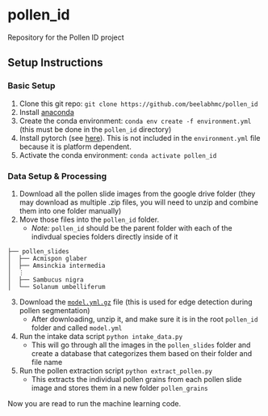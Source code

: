 # pollen_id
Repository for the Pollen ID project

## Setup Instructions
### Basic Setup
1. Clone this git repo: `git clone https://github.com/beelabhmc/pollen_id`
2. Install [anaconda](https://www.anaconda.com/products/distribution)
3. Create the conda environment: `conda env create -f environment.yml` (this must be done in the `pollen_id` directory)
4. Install pytorch (see [here](https://pytorch.org/get-started/locally/)). This is not included in the `environment.yml` file because it is platform dependent.
5. Activate the conda environment: `conda activate pollen_id`

### Data Setup & Processing
1. Download all the pollen slide images from the google drive folder (they may download as multiple .zip files, you will need to unzip and combine them into one folder manually)
2. Move those files into the `pollen_id` folder.
    - _Note:_ `pollen_id` should be the parent folder with each of the indivdual species folders directly inside of it
```
├── pollen_slides
│  ├── Acmispon glaber
│  ├── Amsinckia intermedia
│  ⋮
│  ├── Sambucus nigra
│  └── Solanum umbelliferum
```
3. Download the [`model.yml.gz`](https://github.com/opencv/opencv_extra/blob/4.x/testdata/cv/ximgproc/model.yml.gz) file (this is used for edge detection during pollen segmentation)
    - After downloading, unzip it, and make sure it is in the root `pollen_id` folder and called `model.yml`
4. Run the intake data script `python intake_data.py`
    -  This will go through all the images in the `pollen_slides` folder and create a database that categorizes them based on their folder and file name
5. Run the pollen extraction script `python extract_pollen.py`
    - This extracts the individual pollen grains from each pollen slide image and stores them in a new folder `pollen_grains`

Now you are read to run the machine learning code.